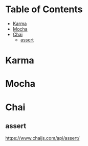 # Table of Contents #
<!-- START doctoc generated TOC please keep comment here to allow auto update -->
<!-- DON'T EDIT THIS SECTION, INSTEAD RE-RUN doctoc TO UPDATE -->


  - [Karma](#karma)
- [Mocha](#mocha)
- [Chai](#chai)
  - [assert](#assert)

<!-- END doctoc generated TOC please keep comment here to allow auto update -->


# Karma

# Mocha

# Chai
## assert
https://www.chaijs.com/api/assert/
